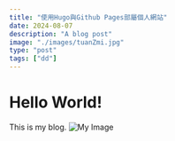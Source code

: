```yaml
---
title: "使用Hugo與Github Pages部屬個人網站"
date: 2024-08-07
description: "A blog post"
image: "./images/tuanZmi.jpg"
type: "post"
tags: ["dd"]
---
```


# Hello World!
This is my blog.
![My Image](./images/tuanZmi.jpg)